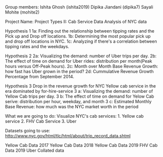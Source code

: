 
Group members:
Ishita Ghosh (ishita2019)
Dipika Jiandani (dipika7)
Sayali Mohite (mohite2)

Project Name:
Project Types II: Cab Service Data Analysis of NYC data

Hypothesis 1 
1a: Finding out the relationship between tipping rates and the Pick up and Drop off locations. 
1b: Determining the most popular pick up and drop off locations in NYC.
1c: Analyzing if there's a correlation between tipping rates and the weekdays.

Hypothesis 2 
2a: Visualizing the demand: number of Uber trips per day.
2b: The effect of time on demand for Uber rides: distribution per month(Peak hours versus Off-Peak hours).
2c: Month over Month Base Revenue Growth: how fast has Uber grown in the period?
2d: Cummulative Revenue Growth Percentage from September 2014.

Hypothesis 3
Drop in the revenue growth for NYC Yellow cab service in the era dominated by for-hire-service
3 a: Visualizing the demand: number of Yellow Cab trips per day.
3 b: The effect of time on demand for Yelow Cab serive: distribution per hour, weekday, and month
3 c: Estimated Monthly Base Revenue: how much was the NYC market worth in the period

What we are going to do:
Visualize NYC's cab services: 1. Yellow cab service 2. FHV Cab Service 3. Uber 

Datasets going to use:
http://www.nyc.gov/html/tlc/html/about/trip_record_data.shtml

Yellow Cab Data 2017
Yellow Cab Data 2018
Yellow Cab Data 2019
FHV Cab Data 2019
Uber Collated data
 

